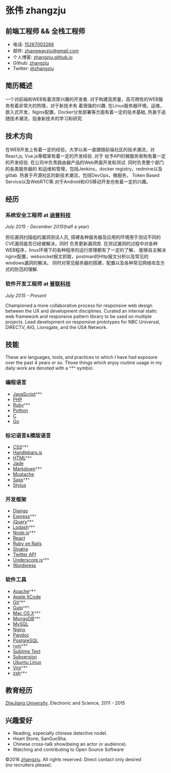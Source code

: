 

# 张伟 zhangzju

## 前端工程师  && 全栈工程师

- 电话: [15267003266](tel://610-590-4484)
- 邮件: <zhangwayzju@gmail.com>
- 个人博客: [zhangzju.github.io](http://zhangzju.github.io)
- Github: [zhangzju](http://github.com/zhangzju)
- Twitter: [\@zhangzju](http://twitter.com/zhangzju)



## 简历概述

一个对前端和WEB有着浓厚兴趣的开发者. 对于构建高质量，高可用性的WEB服务有着非常大的热情，对于新技术有
着很强的兴趣. 在Linux服务器环境，运维，嵌入式开发，Nginx配置，Docker分发部署等方面有着一定的技术基础,
热衷于追随技术潮流，投身新技术的学习和研究.

## 技术方向

在WEB开发上有着一定的经验，大学以来一直跟随前端社区的技术潮流，对React.js, Vue.js等框架有着一定的开发经验. 对于
给予API的微服务架构有着一定的开发经验. 在公司中负责路由器产品的Web界面开发和测试. 同时负责整个部门的各类服务器的
和运维和管理，包括Jenkins，docker registry，redmine以及gitlab. 热衷于开源社区的新技术潮流，包括DevOps，微服务，
Token Based Service以及WebRTC等.对于Android和iOS移动开发也有着一定的兴趣。

## 经历

### **系统安全工程师** at [迪普科技](http://www.dptechnology.net/)

*July 2015 - December 2015*(half a year)

担任漏洞扫描组的漏洞测试人员, 搭建各种服务器及应用的环境用于测试不同的CVE漏洞是否已经被解决，同时
负责更新漏洞库. 在测试漏洞的过程中对各种WEB程序，linux环境下的各种程序的运行原理都有了一定的了解，
能够自主解决nginx配置，websocket报文抓取，postman的Http报文分析以及常见的windows漏洞的解决。
同时对常见服务器的搭建，配置以及各种常见网络攻击方式的防范的理解.

### **软件开发工程师** at [普联科技](http://www.tp-link.com.cn/)

*July 2015 - Present* 

Championed a more collaborative process for responsive web design between the
UX and development disciplines. Curated an internal static web framework and
responsive pattern library to be used on multiple projects. Lead development
on responsive prototypes for NBC Universal, DIRECTV, AIG, Lionsgate, and the
USA Network.


## 技能

These are languages, tools, and practices to which I have had exposure over the
past 4 years or so. Those things which enjoy routine usage in my daily work are
denoted with a ^†^ symbol.

### 编程语言

- [JavaScript](http://developer.mozilla.org/en/JavaScript)^†^
- [PHP](http://php.net)
- [Ruby](http://ruby-lang.org)^†^
- [Python](http://python.org)
- [C](http://gcc.org)
- [Go](http://golang.org)

### 标记语言&模版语言

- [CSS](http://www.w3.org/Style/CSS/Overview.en.html)^†^
- [Handlebars.js](http://handlebarsjs.com)
- [HTML](http://developers.whatwg.org)^†^
- [Jade](http://jade-lang.com)
- [Markdown](http://daringfireball.net/projects/markdown)^†^
- [Mustache](http://mustache.github.io)
- [Sass](http://sass-lang.com)^†^
- [Stylus](http://learnboost.github.io/stylus)

### 开发框架

- [Django](http://www.djangoproject.com)
- [Express](http://expressjs.com)^†^
- [jQuery](http://jquery.com)^†^
- [Lodash](http://lodash.com)^†^
- [Node.js](http://nodejs.org)^†^
- [React](http://facebook.github.io/react)
- [Ruby on Rails](http://rubyonrails.org)
- [Sinatra](http://sinatrarb.com)
- [Twitter API](http://dev.twitter.com)
- [Underscore.js](http://underscorejs.org)^†^
- [Wordpress](http://wordpress.org)


### 软件工具

- [Apache](http://apache.org)^†^
- [Apple XCode](http://developer.apple.com)
- [Git](http://git-scm.com)^†^
- [Gulp](http://gulpjs.com)^†^
- [Mac OS X](http://apple.com/macosx)^†^
- [MongoDB](http://mongodb.org)^†^
- [MySQL](http://mysql.com)
- [Nginx](http://wiki.nginx.org)
- [Pandoc](http://johnmacfarlane.net/pandoc)
- [PostgreSQL](http://postgresql.org)
- [rvm](http://rvm.beginrescueend.com)^†^
- [Sublime Text](http://www.sublimetext.com)
- [Subversion](http://svn.apache.org)
- [Ubuntu Linux](http://ubuntu.com)
- [Vim](http://www.vim.org)^†^
- [zsh](http://www.zsh.org)^†^



## 教育经历

[ZheJiang University](http://zju.edu.cn), Electronic and Science, 2011 - 2015



## 兴趣爱好

- Reading, especially chinese detective nodel.
- Heart Stone, SanGuoSha.
- Chinese cross-talk show(being an actor or audience).
- Watching and contributing to Open Source Software

©2016 [zhangzju](http://zhangzju.com/resume). All rights reserved. Direct contact only desired (no recruiters please).